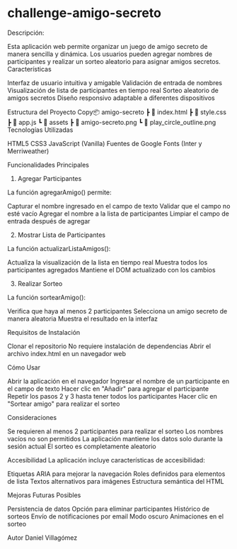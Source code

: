 # challenge-amigo-secreto

Descripción:

Esta aplicación web permite organizar un juego de amigo secreto de manera sencilla y dinámica. Los usuarios pueden agregar nombres de participantes y realizar un sorteo aleatorio para asignar amigos secretos.
Características

Interfaz de usuario intuitiva y amigable
Validación de entrada de nombres
Visualización de lista de participantes en tiempo real
Sorteo aleatorio de amigos secretos
Diseño responsivo adaptable a diferentes dispositivos

Estructura del Proyecto
Copy📦 amigo-secreto
 ┣ 📜 index.html
 ┣ 📜 style.css
 ┣ 📜 app.js
 ┗ 📂 assets
    ┣ 📜 amigo-secreto.png
    ┗ 📜 play_circle_outline.png
Tecnologías Utilizadas

HTML5
CSS3
JavaScript (Vanilla)
Fuentes de Google Fonts (Inter y Merriweather)

Funcionalidades Principales
1. Agregar Participantes

La función agregarAmigo() permite:

Capturar el nombre ingresado en el campo de texto
Validar que el campo no esté vacío
Agregar el nombre a la lista de participantes
Limpiar el campo de entrada después de agregar



2. Mostrar Lista de Participantes

La función actualizarListaAmigos():

Actualiza la visualización de la lista en tiempo real
Muestra todos los participantes agregados
Mantiene el DOM actualizado con los cambios



3. Realizar Sorteo

La función sortearAmigo():

Verifica que haya al menos 2 participantes
Selecciona un amigo secreto de manera aleatoria
Muestra el resultado en la interfaz



Requisitos de Instalación

Clonar el repositorio
No requiere instalación de dependencias
Abrir el archivo index.html en un navegador web

Cómo Usar

Abrir la aplicación en el navegador
Ingresar el nombre de un participante en el campo de texto
Hacer clic en "Añadir" para agregar el participante
Repetir los pasos 2 y 3 hasta tener todos los participantes
Hacer clic en "Sortear amigo" para realizar el sorteo

Consideraciones

Se requieren al menos 2 participantes para realizar el sorteo
Los nombres vacíos no son permitidos
La aplicación mantiene los datos solo durante la sesión actual
El sorteo es completamente aleatorio

Accesibilidad
La aplicación incluye características de accesibilidad:

Etiquetas ARIA para mejorar la navegación
Roles definidos para elementos de lista
Textos alternativos para imágenes
Estructura semántica del HTML

Mejoras Futuras Posibles

Persistencia de datos
Opción para eliminar participantes
Histórico de sorteos
Envío de notificaciones por email
Modo oscuro
Animaciones en el sorteo

Autor
Daniel Villagómez
